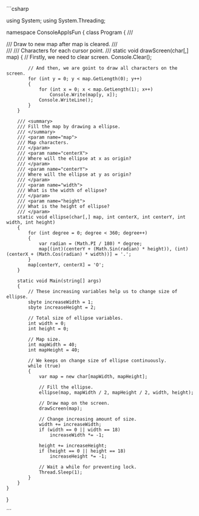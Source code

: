´´´csharp

using System;
using System.Threading;

namespace ConsoleAppIsFun
{
	class Program
	{
		/// <summary>
		/// Draw to new map after map is cleared.
		/// </summary>
		/// <param name="map">
		/// Characters for each cursor point.
		/// </param>
		static void drawScreen(char[,] map)
		{
			// Firstly, we need to clear screen.
			Console.Clear();

			// And then, we are goint to draw all characters on the screen.
			for (int y = 0; y < map.GetLength(0); y++)
			{
				for (int x = 0; x < map.GetLength(1); x++)
					Console.Write(map[y, x]);
				Console.WriteLine();
			}
		}

		/// <summary>
		/// Fill the map by drawing a ellipse.
		/// </summary>
		/// <param name="map">
		/// Map characters.
		/// </param>
		/// <param name="centerX">
		/// Where will the ellipse at x as origin?
		/// </param>
		/// <param name="centerY">
		/// Where will the ellipse at y as origin?
		/// </param>
		/// <param name="width">
		/// What is the width of ellipse?
		/// </param>
		/// <param name="height">
		/// What is the height of ellipse?
		/// </param>
		static void ellipse(char[,] map, int centerX, int centerY, int width, int height)
		{
			for (int degree = 0; degree < 360; degree++)
			{
				var radian = (Math.PI / 180) * degree;
				map[(int)(centerY + (Math.Sin(radian) * height)), (int)(centerX + (Math.Cos(radian) * width))] = '.';
			}
			map[centerY, centerX] = 'O';
		}

		static void Main(string[] args)
		{
			// These increasing variables help us to change size of ellipse.
			sbyte increaseWidth = 1;
			sbyte increaseHeight = 2;
			
			// Total size of ellipse variables.
			int width = 0;
			int height = 0;

			// Map size.
			int mapWidth = 40;
			int mapHeight = 40;

			// We keeps on change size of ellipse continuously.
			while (true)
			{
				var map = new char[mapWidth, mapHeight];

				// Fill the ellipse.
				ellipse(map, mapWidth / 2, mapHeight / 2, width, height);

				// Draw map on the screen.
				drawScreen(map);

				// Change increasing amount of size.
				width += increaseWidth;
				if (width == 0 || width == 18)
					increaseWidth *= -1;

				height += increaseHeight;
				if (height == 0 || height == 18)
					increaseHeight *= -1;

				// Wait a while for preventing lock.
				Thread.Sleep(1);
			}
		}
	}
}

´´´
